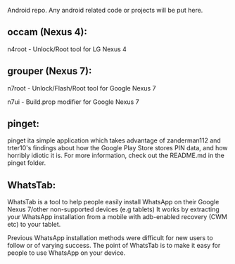 Android repo. Any android related code or projects will be put here.

occam (Nexus 4):
--------------------
n4root - Unlock/Root tool for LG Nexus 4

grouper (Nexus 7):
--------------------
n7root - Unlock/Flash/Root tool for Google Nexus 7

n7ui   - Build.prop modifier for Google Nexus 7

pinget:
--------------------
pinget ita simple application which takes advantage of zanderman112 and trter10's findings about how the Google Play
Store stores PIN data, and how horribly idiotic it is. For more information, check out the README.md in the pinget
folder.

WhatsTab:
--------------------
WhatsTab is a tool to help people easily install WhatsApp on their Google Nexus 7/other non-supported devices (e.g tablets) 
It works by extracting your WhatsApp installation from a mobile with adb-enabled recovery (CWM etc) to your tablet.

Previous WhatsApp installation methods were difficult for new users to follow or of varying success. The point of WhatsTab
is to make it easy for people to use WhatsApp on your device.